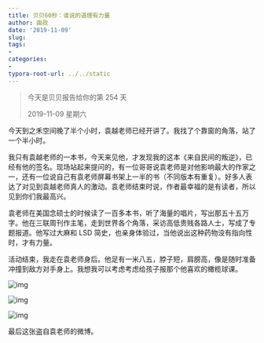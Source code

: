 ```yaml
---
title: 贝贝60秒：谁说的道理有力量
author: 曲政
date: '2019-11-09'
slug: 
tags:
- 
categories:
- 
typora-root-url: ../../static
---
```


>   今天是贝贝报告给你的第 254 天
>
>   2019-11-09 星期六

今天到之禾空间晚了半个小时，袁越老师已经开讲了。我找了个靠窗的角落，站了一个半小时。

我只有袁越老师的一本书，今天来见他，才发现我的这本《来自民间的叛逆》，已经有他的签名。现场站起来提问的，有一位哥哥说袁老师是对他影响最大的作家之一，还有一位说自己有袁老师屏幕书架上一半的书（不同版本有重复）。好多人表达了对见到袁越老师真人的激动。袁老师结束时说，作者最幸福的是有读者，所以见到你们我最高兴。

袁老师在美国念硕士的时候读了一百多本书，听了海量的唱片，写出那五十五万字。他在三联周刊作主笔，走到世界各个角落，采访高低贵贱各路人士，写成了专题报道。他写过大麻和 LSD 简史，也亲身体验过，当他说出这种药物没有指向性时，才有力量。

活动结束，我走在袁老师身后。他足有一米八五，脖子短，肩膀高，像是随时准备冲撞到敌方对手身上。我想我可以考虑考虑给孩子报那个他喜欢的橄榄球课。

![img](/images/2019-11-09-%E8%B4%9D%E8%B4%9D60%E7%A7%92%EF%BC%9A%E8%B0%81%E8%AF%B4%E7%9A%84%E9%81%93%E7%90%86%E6%9C%89%E5%8A%9B%E9%87%8F/640-20200406140857035.jpeg)

![img](/images/2019-11-09-%E8%B4%9D%E8%B4%9D60%E7%A7%92%EF%BC%9A%E8%B0%81%E8%AF%B4%E7%9A%84%E9%81%93%E7%90%86%E6%9C%89%E5%8A%9B%E9%87%8F/640-20200406140902497.jpeg)

![img](/images/2019-11-09-%E8%B4%9D%E8%B4%9D60%E7%A7%92%EF%BC%9A%E8%B0%81%E8%AF%B4%E7%9A%84%E9%81%93%E7%90%86%E6%9C%89%E5%8A%9B%E9%87%8F/640-20200406140907219.jpeg)

最后这张盗自袁老师的微博。